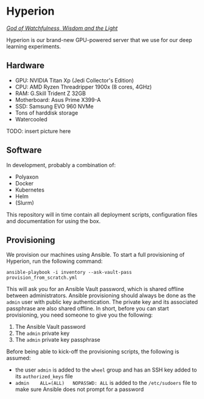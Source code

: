 Hyperion
========
[_God of Watchfulness, Wisdom and the Light_](https://en.wikipedia.org/wiki/Hyperion_%28mythology%29)

Hyperion is our brand-new GPU-powered server that we use for our deep learning experiments.

Hardware
--------
- GPU: NVIDIA Titan Xp (Jedi Collector's Edition)
- CPU: AMD Ryzen Threadripper 1900x (8 cores, 4GHz)
- RAM: G.Skill Trident Z 32GB
- Motherboard: Asus Prime X399-A
- SSD: Samsung EVO 960 NVMe
- Tons of harddisk storage
- Watercooled

TODO: insert picture here

Software
--------
In development, probably a combination of:
- Polyaxon
- Docker
- Kubernetes
- Helm
- (Slurm)

This repository will in time contain all deployment scripts, configuration files and documentation for using the box.

Provisioning
--------

We provision our machines using Ansible.
To start a full provisioning of Hyperion, run the following command:

`ansible-playbook -i inventory --ask-vault-pass provision_from_scratch.yml`

This will ask you for an Ansible Vault password, which is shared offline between administrators.
Ansible provisioning should always be done as the `admin` user with public key authentication.
The private key and its associated passphrase are also shared offline.
In short, before you can start provisioning, you need someone to give you the following:

1. The Ansible Vault password
1. The `admin` private key
1. The `admin` private key passphrase

Before being able to kick-off the provisioning scripts, the following is assumed:

- the user `admin` is added to the `wheel` group and has an SSH key added to its `authorized_keys` file
- `admin    ALL=(ALL)	NOPASSWD: ALL` is added to the `/etc/sudoers` file to make sure Ansible does not prompt for a password
